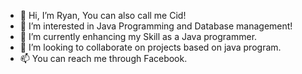 - 👋 Hi, I’m Ryan, You can also call me Cid!
- 👀 I’m interested in Java Programming and Database management!
- 🌱 I’m currently enhancing my Skill as a Java programmer.
- 💞️ I’m looking to collaborate on projects based on java program.
- 📫 You can reach me through Facebook.

<!---
dumilonrp/dumilonrp is a ✨ special ✨ repository because its `README.md` (this file) appears on your GitHub profile.
You can click the Preview link to take a look at your changes.
--->
